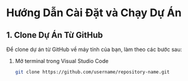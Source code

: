 # Hướng Dẫn Cài Đặt và Chạy Dự Án

## 1. Clone Dự Án Từ GitHub

Để clone dự án từ GitHub về máy tính của bạn, làm theo các bước sau:

1. Mở terminal trong Visual Studio Code
     ```bash
   git clone https://github.com/username/repository-name.git
